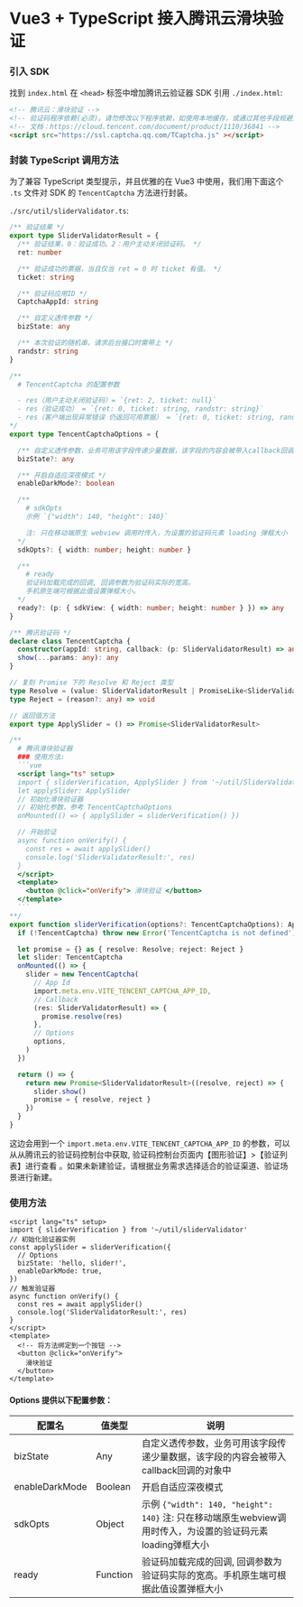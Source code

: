 # Vue3 + TypeScript 接入腾讯云滑块验证
### 引入 SDK
找到 `index.html` 在 `<head>` 标签中增加腾讯云验证器 SDK 引用
`./index.html`:

```html
<!-- 腾讯云：滑块验证 -->
<!-- 验证码程序依赖(必须)。请勿修改以下程序依赖，如使用本地缓存，或通过其他手段规避加载，会影响程序的正常使用。 -->
<!-- 文档：https://cloud.tencent.com/document/product/1110/36841 -->
<script src="https://ssl.captcha.qq.com/TCaptcha.js" ></script>
```



### 封装 TypeScript 调用方法

为了兼容 TypeScript 类型提示，并且优雅的在 Vue3 中使用，我们用下面这个 `.ts` 文件对 SDK 的 `TencentCaptcha` 方法进行封装。

`./src/util/sliderValidator.ts`:

``````typescript
/** 验证结果 */
export type SliderValidatorResult = {
  /** 验证结果，0：验证成功。2：用户主动关闭验证码。 */
  ret: number

  /** 验证成功的票据，当且仅当 ret = 0 时 ticket 有值。 */
  ticket: string

  /** 验证码应用ID */
  CaptchaAppId: string

  /** 自定义透传参数 */
  bizState: any

  /** 本次验证的随机串，请求后台接口时需带上 */
  randstr: string
}

/**
  # TencentCaptcha 的配置参数

  - res（用户主动关闭验证码）= `{ret: 2, ticket: null}`
  - res（验证成功） = `{ret: 0, ticket: string, randstr: string}`
  - res（客户端出现异常错误 仍返回可用票据） = `{ret: 0, ticket: string, randstr: string,  errorCode: number, errorMessage: string}`
*/
export type TencentCaptchaOptions = {

  /** 自定义透传参数，业务可用该字段传递少量数据，该字段的内容会被带入callback回调的对象中 */
  bizState?: any

  /** 开启自适应深夜模式 */
  enableDarkMode?: boolean

  /**
    # sdkOpts
    示例 `{"width": 140, "height": 140}`

    注: 只在移动端原生 webview 调用时传入，为设置的验证码元素 loading 弹框大小
  */
  sdkOpts?: { width: number; height: number }

  /**
    # ready
    验证码加载完成的回调, 回调参数为验证码实际的宽高。
    手机原生端可根据此值设置弹框大小。
  */
  ready?: (p: { sdkView: { width: number; height: number } }) => any
}

/** 腾讯验证码 */
declare class TencentCaptcha {
  constructor(appId: string, callback: (p: SliderValidatorResult) => any, options?: TencentCaptchaOptions)
  show(...params: any): any
}

// 复刻 Promise 下的 Resolve 和 Reject 类型
type Resolve = (value: SliderValidatorResult | PromiseLike<SliderValidatorResult>) => void
type Reject = (reason?: any) => void

// 返回值方法
export type ApplySlider = () => Promise<SliderValidatorResult>

/**
  # 腾讯滑块验证器
  ### 使用方法:
  ```vue
  <script lang="ts" setup>
  import { sliderVerification, ApplySlider } from '~/util/SliderValidator'
  let applySlider: ApplySlider
  // 初始化滑块验证器
  // 初始化参数，参考 TencentCaptchaOptions
  onMounted(() => { applySlider = sliderVerification() })

  // 开始验证
  async function onVerify() {
    const res = await applySlider()
    console.log('SliderValidatorResult:', res)
  }
  </script>
  <template>
    <button @click="onVerify"> 滑块验证 </button>
  </template>
  ```
**/
export function sliderVerification(options?: TencentCaptchaOptions): ApplySlider {
  if (!TencentCaptcha) throw new Error('TencentCaptcha is not defined')

  let promise = {} as { resolve: Resolve; reject: Reject }
  let slider: TencentCaptcha
  onMounted(() => {
    slider = new TencentCaptcha(
      // App Id
      import.meta.env.VITE_TENCENT_CAPTCHA_APP_ID,
      // Callback
      (res: SliderValidatorResult) => {
        promise.resolve(res)
      },
      // Options
      options,
    )
  })

  return () => {
    return new Promise<SliderValidatorResult>((resolve, reject) => {
      slider.show()
      promise = { resolve, reject }
    })
  }
}
``````

这边会用到一个 `import.meta.env.VITE_TENCENT_CAPTCHA_APP_ID` 的参数，可以从从腾讯云的验证码控制台中获取, 验证码控制台页面内【图形验证】>【验证列表】进行查看 。如果未新建验证，请根据业务需求选择适合的验证渠道、验证场景进行新建。



### 使用方法

```vue
<script lang="ts" setup>
import { sliderVerification } from '~/util/sliderValidator'
// 初始化验证器实例
const applySlider = sliderVerification({
  // Options
  bizState: 'hello, slider!',
  enableDarkMode: true,
})
// 触发验证器
async function onVerify() {
  const res = await applySlider()
  console.log('SliderValidatorResult:', res)
}
</script>
<template>
  <!-- 将方法绑定到一个按钮 -->
  <button @click="onVerify">
    滑块验证
  </button>
</template>

```

#### Options 提供以下配置参数：

| 配置名 | 值类型 | 说明 |
| --- | --- | --- |
| bizState | Any | 自定义透传参数，业务可用该字段传递少量数据，该字段的内容会被带入callback回调的对象中 |
| enableDarkMode | Boolean | 开启自适应深夜模式 |
| sdkOpts | Object | 示例 `{"width": 140, "height": 140}` 注: 只在移动端原生webview调用时传入，为设置的验证码元素loading弹框大小 |
| ready | Function | 验证码加载完成的回调, 回调参数为验证码实际的宽高。手机原生端可根据此值设置弹框大小 |